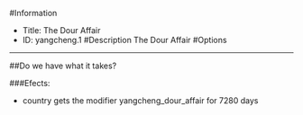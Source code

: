 #Information
 - Title: The Dour Affair
 - ID: yangcheng.1
#Description
The Dour Affair
#Options

___
##Do we have what it takes?

###Efects:<ul><li>country gets the modifier yangcheng_dour_affair for 7280 days</li></ul>
